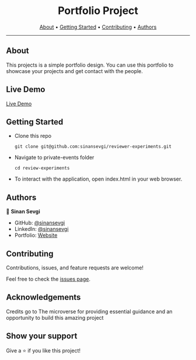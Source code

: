 <h1 align="center">
  
</h1>

<h1 align="center">Portfolio Project</h1>
      
<p align="center">
  <a href="#about">About</a> •
  <a href="#getting-started">Getting Started</a> •
  <a href="#contributing">Contributing</a> •
  <a href="#authors">Authors</a>
</p>

---

## About
This projects is a simple portfolio design. You can use this portfolio to showcase your projects and get contact with the people.

## Live Demo
[Live Demo](https://sinansevgi.github.io/reviewer-experiments/)

## Getting Started

* Clone this repo
    ```
    git clone git@github.com:sinansevgi/reviewer-experiments.git
    ```
* Navigate to private-events folder
    ```
    cd review-experiments
    ```
* To interact with the application, open index.html in your web browser.

## Authors

👤 **Sinan Sevgi**
  - GitHub: [@sinansevgi](https://github.com/sinansevgi)
  - LinkedIn: [@sinansevgi](https://www.linkedin.com/in/sinansevgi/)
  - Portfolio: [Website](https://sinansevgi.com)


## Contributing

Contributions, issues, and feature requests are welcome!

Feel free to check the [issues page](https://github.com/sinansevgi/reviewer-experiments/issues).


## Acknowledgements

Credits go to The microverse for providing essential guidance and an opportunity to build this amazing project

## Show your support

Give a ⭐️ if you like this project!

